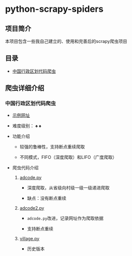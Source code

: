 # python-scrapy-spiders

## 项目简介
本项目包含一些我自己建立的、使用和完善后的scrapy爬虫项目

## 目录

- [中国行政区划代码爬虫](district/district)

## 爬虫详细介绍

### 中国行政区划代码爬虫

* [示例网址](http://www.stats.gov.cn/tjsj/tjbz/tjyqhdmhcxhfdm/2019/)

* 难度级别： &spades; &spades;

* 功能介绍

    - 较强的鲁棒性，支持断点重续爬取
    
    - 不同模式，FIFO（深度爬取）和LIFO（广度爬取）
    
* 爬虫代码介绍

    1. [adcode.py](district/district/spiders/adcode.py)
    
        * 深度爬取，从省级向村级一级一级递进爬取
        
        * 缺点：没有断点重续
        
    2. [adcode2.py](district/district/spiders/adcode2.py)
        
        * `adcode.py`改进，记录网址作为爬取依据
        
        * 支持断点重续
        
    3. [village.py](district/district/spiders/village.py)
    
        * 历史版本

